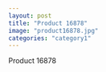 ```yaml
---
layout: post
title: "Product 16878"
image: "product16878.jpg"
categories: "category1"
---
```

Product 16878
